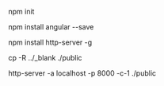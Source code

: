npm init

npm install angular --save

npm install http-server -g

cp -R ../_blank ./public

http-server -a localhost -p 8000 -c-1 ./public
